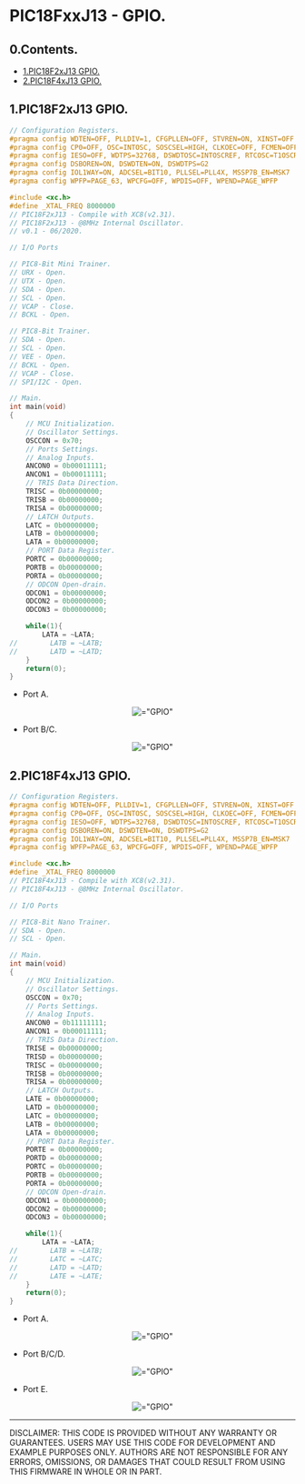# PIC18FxxJ13 - GPIO.

## 0.Contents.

- [1.PIC18F2xJ13 GPIO.](#1pic18f2xj13-gpio)
- [2.PIC18F4xJ13 GPIO.](#2pic18f4xj13-gpio)

## 1.PIC18F2xJ13 GPIO.

```c
// Configuration Registers.
#pragma config WDTEN=OFF, PLLDIV=1, CFGPLLEN=OFF, STVREN=ON, XINST=OFF
#pragma config CP0=OFF, OSC=INTOSC, SOSCSEL=HIGH, CLKOEC=OFF, FCMEN=OFF
#pragma config IESO=OFF, WDTPS=32768, DSWDTOSC=INTOSCREF, RTCOSC=T1OSCREF
#pragma config DSBOREN=ON, DSWDTEN=ON, DSWDTPS=G2
#pragma config IOL1WAY=ON, ADCSEL=BIT10, PLLSEL=PLL4X, MSSP7B_EN=MSK7
#pragma config WPFP=PAGE_63, WPCFG=OFF, WPDIS=OFF, WPEND=PAGE_WPFP

#include <xc.h>
#define _XTAL_FREQ 8000000
// PIC18F2xJ13 - Compile with XC8(v2.31).
// PIC18F2xJ13 - @8MHz Internal Oscillator.
// v0.1 - 06/2020.

// I/O Ports

// PIC8-Bit Mini Trainer.
// URX - Open.
// UTX - Open.
// SDA - Open.
// SCL - Open.
// VCAP - Close.
// BCKL - Open.

// PIC8-Bit Trainer.
// SDA - Open.
// SCL - Open.
// VEE - Open.
// BCKL - Open.
// VCAP - Close.
// SPI/I2C - Open.

// Main.
int main(void)
{
    // MCU Initialization.
    // Oscillator Settings.
    OSCCON = 0x70;
    // Ports Settings.
    // Analog Inputs.
    ANCON0 = 0b00011111;
    ANCON1 = 0b00011111;
    // TRIS Data Direction.
    TRISC = 0b00000000;
    TRISB = 0b00000000;
    TRISA = 0b00000000;
    // LATCH Outputs.
    LATC = 0b00000000;
    LATB = 0b00000000;
    LATA = 0b00000000;
    // PORT Data Register.
    PORTC = 0b00000000;
    PORTB = 0b00000000;
    PORTA = 0b00000000;
    // ODCON Open-drain.
    ODCON1 = 0b00000000;
    ODCON2 = 0b00000000;
    ODCON3 = 0b00000000;

    while(1){
        LATA = ~LATA;
//        LATB = ~LATB;
//        LATD = ~LATD;
    }
    return(0);
}
```

- Port A.

<p align="center"><img alt=="GPIO" src="./pics/gpio-a.png"></p>

- Port B/C.

<p align="center"><img alt=="GPIO" src="./pics/gpio.png"></p>

## 2.PIC18F4xJ13 GPIO.

```c
// Configuration Registers.
#pragma config WDTEN=OFF, PLLDIV=1, CFGPLLEN=OFF, STVREN=ON, XINST=OFF
#pragma config CP0=OFF, OSC=INTOSC, SOSCSEL=HIGH, CLKOEC=OFF, FCMEN=OFF
#pragma config IESO=OFF, WDTPS=32768, DSWDTOSC=INTOSCREF, RTCOSC=T1OSCREF
#pragma config DSBOREN=ON, DSWDTEN=ON, DSWDTPS=G2
#pragma config IOL1WAY=ON, ADCSEL=BIT10, PLLSEL=PLL4X, MSSP7B_EN=MSK7
#pragma config WPFP=PAGE_63, WPCFG=OFF, WPDIS=OFF, WPEND=PAGE_WPFP

#include <xc.h>
#define _XTAL_FREQ 8000000
// PIC18F4xJ13 - Compile with XC8(v2.31).
// PIC18F4xJ13 - @8MHz Internal Oscillator.

// I/O Ports

// PIC8-Bit Nano Trainer.
// SDA - Open.
// SCL - Open.

// Main.
int main(void)
{
    // MCU Initialization.
    // Oscillator Settings.
    OSCCON = 0x70;
    // Ports Settings.
    // Analog Inputs.
    ANCON0 = 0b11111111;
    ANCON1 = 0b00011111;
    // TRIS Data Direction.
    TRISE = 0b00000000;
    TRISD = 0b00000000;
    TRISC = 0b00000000;
    TRISB = 0b00000000;
    TRISA = 0b00000000;
    // LATCH Outputs.
    LATE = 0b00000000;
    LATD = 0b00000000;
    LATC = 0b00000000;
    LATB = 0b00000000;
    LATA = 0b00000000;
    // PORT Data Register.
    PORTE = 0b00000000;
    PORTD = 0b00000000;
    PORTC = 0b00000000;
    PORTB = 0b00000000;
    PORTA = 0b00000000;
    // ODCON Open-drain.
    ODCON1 = 0b00000000;
    ODCON2 = 0b00000000;
    ODCON3 = 0b00000000;

    while(1){
        LATA = ~LATA;
//        LATB = ~LATB;
//        LATC = ~LATC;
//        LATD = ~LATD;
//        LATE = ~LATE;
    }
    return(0);
}
```

- Port A.

<p align="center"><img alt=="GPIO" src="./pics/gpio-a.png"></p>

- Port B/C/D.

<p align="center"><img alt=="GPIO" src="./pics/gpio.png"></p>

- Port E.

<p align="center"><img alt=="GPIO" src="./pics/gpio-e.png"></p>

---
DISCLAIMER: THIS CODE IS PROVIDED WITHOUT ANY WARRANTY OR GUARANTEES.
USERS MAY USE THIS CODE FOR DEVELOPMENT AND EXAMPLE PURPOSES ONLY.
AUTHORS ARE NOT RESPONSIBLE FOR ANY ERRORS, OMISSIONS, OR DAMAGES THAT COULD
RESULT FROM USING THIS FIRMWARE IN WHOLE OR IN PART.